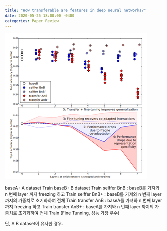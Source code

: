 ```yaml
---
title: "How transferable are features in deep neural networks?"
date: 2020-05-25 18:00:00 -0400
categories: Paper Review
---
```


<img src="/assets/img/transfer_learning.PNG" width="90%"/>

baseA         : A dataset Train
baseB         : B dataset Train
selffer BnB   : baseB를 가져와 n 번째 layer 까지 freezing 하고 Train
selffer BnB+  : baseB를 가져와 n 번째 layer 까지의 가중치로 초기화하여 전체 Train
transfer AnB  : baseA를 가져와 n 번째 layer 까지 freezing 하고 Train
transfer AnB+ : baseA를 가져와 n 번째 layer 까지의 가중치로 초기화하여 전체 Train (Fine Tunning, 성능 가장 우수)

단, A B dataset이 유사한 경우.

